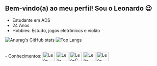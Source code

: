 ## Bem-vindo(a) ao meu perfil! Sou o Leonardo 😉
 - Estudante em ADS
 - 24 Anos
 - Hobbies: Estudo, jogos eletrônicos e violão

[![Anurag's GitHub stats](https://github-readme-stats.vercel.app/api?username=leo-sobrinho&show_icons=true&theme=transparent&include_all_commits=true)](https://github.com/anuraghazra/github-readme-stats)  [![Top Langs](https://github-readme-stats.vercel.app/api/top-langs/?username=leo-sobrinho&layout=compact&theme=transparent&card_width=417px)](https://github.com/anuraghazra/github-readme-stats)

<div style="display: inline_block"><br>
 - Conhecimentos:
    <img align="center" alt="Leo-Java" height="30" width="40" src="https://cdn.jsdelivr.net/gh/devicons/devicon/icons/java/java-original-wordmark.svg">
    <img align="center" alt="Leo-Mysql" height="30" width="40" src="https://cdn.jsdelivr.net/gh/devicons/devicon/icons/mysql/mysql-original.svg">
    <img align="center" alt="Leo-C" height="30" width="40" src="https://cdn.jsdelivr.net/gh/devicons/devicon/icons/c/c-original.svg">
    <img align="center" alt="Leo-html" height="30" width="40" src="https://cdn.jsdelivr.net/gh/devicons/devicon/icons/html5/html5-original.svg">
    <img align="center" alt="Leo-css" height="30" width="40" src="https://cdn.jsdelivr.net/gh/devicons/devicon/icons/css3/css3-original.svg">

</div>